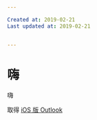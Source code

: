 ```yaml
---

Created at: 2019-02-21
Last updated at: 2019-02-21


---
```


# 嗨


嗨

取得 [iOS 版 Outlook](https://aka.ms/o0ukef)

